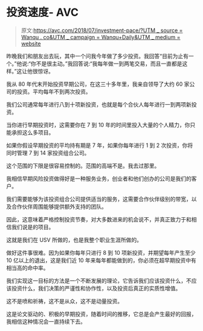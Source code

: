 # 投资速度- AVC

> 原文:[https://avc.com/2018/07/investment-pace/?UTM _ source = Wanqu . co&UTM _ campaign = Wanqu+Daily&UTM _ medium = website](https://avc.com/2018/07/investment-pace/?utm_source=wanqu.co&utm_campaign=Wanqu+Daily&utm_medium=website)

昨晚我们和朋友出去玩，其中一个问我今年做了多少投资。我回答“目前为止有一个。”他说:“你不是很主动。”我回答说:“我每年做一到两笔交易，而且一直都是这样。”这让他很惊讶。

我从 80 年代末开始投资早期公司，在这三十多年里，我亲自领导了大约 60 家公司的投资。平均每年不到两次投资。

我们公司通常每年进行八到十项新投资，也就是每个合伙人每年进行一到两项新投资。

当你进行早期投资时，这需要你在 7 到 10 年的时间里投入大量的个人精力，你只能承担这么多项目。

如果你假设早期投资的平均持有期是 7 年，如果你每年进行 1 到 2 次投资，你将同时管理 7 到 14 家投资组合公司。

这个范围的下限是很容易控制的。范围的高端不是。我去过那里。

我相信早期风险投资做得好是一种服务业务，创业者和他们创办的公司是我们的客户。

我们需要能够为该投资组合公司提供适当的服务，这需要合作伙伴级别的带宽，以及合作伙伴周围能够提供额外支持的团队。

因此，这意味着严格控制投资节奏，对大多数进来的机会说不，并真正致力于和相信我们说是的项目。

这就是我们在 USV 所做的，也是我整个职业生涯所做的。

做好这件事很难。因为如果你每年只进行 8 到 10 项新投资，并期望每年产生至少 10 亿以上的退出，这是我们近 10 年来每年都能做到的，你必须在超早期投资中有相当高的命中率。

我们实现这一目标的方法是一个不断发展的理论，它告诉我们应该投资什么，不应该投资什么，我们决策的严谨性和协作性，以及投资后真正的实质性增值。

这不是喷和祈祷，这不是从众，这不是动量投资。

这是论文驱动的、积极的早期投资，随着时间的推移，它总是会产生最好的回报，我相信这种情况会一直持续下去。